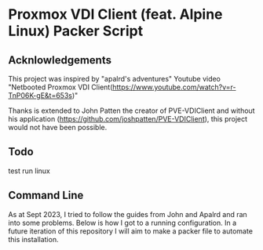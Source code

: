 # Proxmox VDI Client (feat. Alpine Linux) Packer Script

## Acknlowledgements
This project was inspired by "apalrd's adventures" Youtube video "Netbooted Proxmox VDI Client(https://www.youtube.com/watch?v=r-TnP06K-gE&t=653s)"

Thanks is extended to John Patten the creator of PVE-VDIClient and without his application (https://github.com/joshpatten/PVE-VDIClient), this project would not have been possible.

## Todo
test run linux

## Command Line
As at Sept 2023, I tried to follow the guides from John and Apalrd and ran into some problems. Below is how I got to a running configuration. In a future iteration of this repository I will aim to make a packer file to automate this installation.